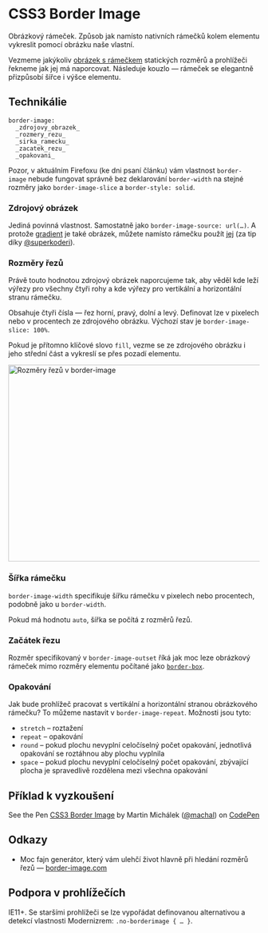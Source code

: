 CSS3 Border Image
=================

Obrázkový rámeček. Způsob jak namísto nativních rámečků kolem elementu vykreslit pomocí obrázku naše vlastní.

Vezmeme jakýkoliv [obrázek s rámečkem](http://www.vzhurudolu.cz/images/border-image-test.jpg) statických rozměrů a prohlížeči řekneme jak jej má naporcovat. Následuje kouzlo — rámeček se elegantně přizpůsobí šířce i výšce elementu.

Technikálie
-----------

	border-image: 
	  _zdrojovy_obrazek_
	  _rozmery_rezu_
	  _sirka_ramecku_
	  _zacatek_rezu_  
	  _opakovani_

Pozor, v aktuálním Firefoxu (ke dni psaní článku) vám vlastnost `border-image` nebude fungovat správně bez deklarování `border-width` na stejné rozměry jako `border-image-slice` a `border-style: solid`.

### Zdrojový obrázek

Jediná povinná vlastnost. Samostatně jako `border-image-source: url(…)`. A protože [gradient](css3-gradients.md) je také obrázek, můžete namísto rámečku použít [jej](http://jsfiddle.net/jjbuckley/pnGcS/3/) (za tip díky [@superkoderi](https://twitter.com/superkoderi)).

### Rozměry řezů

Právě touto hodnotou zdrojový obrázek naporcujeme tak, aby věděl kde leží výřezy pro všechny čtyři rohy a kde výřezy pro vertikální a horizontální stranu rámečku. 

Obsahuje čtyři čísla — řez horní, pravý, dolní a levý. Definovat lze v pixelech nebo v procentech ze zdrojového obrázku. Výchozí stav je `border-image-slice: 100%`.

Pokud je přítomno klíčové slovo `fill`, vezme se ze zdrojového obrázku i jeho střední část a vykreslí se přes pozadí elementu.

<img class="picture" src="content/schemes/CSS3-border-image.png" width="700" height="394" alt="Rozměry řezů v border-image">

### Šířka rámečku

`border-image-width` specifikuje šířku rámečku v pixelech nebo procentech, podobně jako u `border-width`.

Pokud má hodnotu `auto`, šířka se počítá z rozměrů řezů.

### Začátek řezu

Rozměr specifikovaný v `border-image-outset` říká jak moc leze obrázkový rámeček mimo rozměry elementu počítané jako [`border-box`](css3-box-sizing.md).

### Opakování

Jak bude prohlížeč pracovat s vertikální a horizontální stranou obrázkového rámečku? To můžeme nastavit v `border-image-repeat`. Možnosti jsou tyto:

* `stretch` – roztažení 
* `repeat` – opakování
* `round` – pokud plochu nevyplní celočíselný počet opakování, jednotlivá opakování se roztáhnou aby plochu vyplnila
* `space` – pokud plochu nevyplní celočíselný počet opakování, zbývající plocha je spravedlivě rozdělena mezi všechna opakování


Příklad k vyzkoušení
--------------------

<p data-height="270" data-theme-id="502" data-slug-hash="DLkjm" data-user="machal" data-default-tab="result" class='codepen'>See the Pen <a href='http://codepen.io/machal/pen/DLkjm'>CSS3 Border Image</a> by Martin Michálek (<a href='http://codepen.io/machal'>@machal</a>) on <a href='http://codepen.io'>CodePen</a></p>
<script async src="http://codepen.io/assets/embed/ei.js"></script>

Odkazy
------

* Moc fajn generátor, který vám ulehčí život hlavně při hledání rozměrů řezů — [border-image.com](http://border-image.com/)


Podpora v prohlížečích
----------------------

IE11+. Se staršími prohlížeči se lze vypořádat definovanou alternativou a detekcí vlastnosti Modernizrem: `.no-borderimage { … }`.